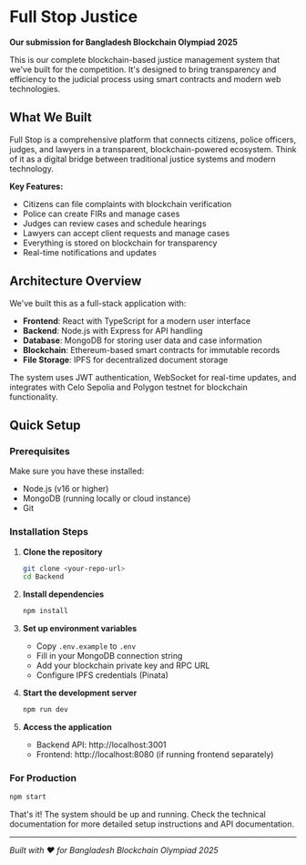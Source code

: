# Full Stop Justice

**Our submission for Bangladesh Blockchain Olympiad 2025**

This is our complete blockchain-based justice management system that we've built for the competition. It's designed to bring transparency and efficiency to the judicial process using smart contracts and modern web technologies.

## What We Built

Full Stop is a comprehensive platform that connects citizens, police officers, judges, and lawyers in a transparent, blockchain-powered ecosystem. Think of it as a digital bridge between traditional justice systems and modern technology.

**Key Features:**
- Citizens can file complaints with blockchain verification
- Police can create FIRs and manage cases
- Judges can review cases and schedule hearings
- Lawyers can accept client requests and manage cases
- Everything is stored on blockchain for transparency
- Real-time notifications and updates

## Architecture Overview

We've built this as a full-stack application with:
- **Frontend**: React with TypeScript for a modern user interface
- **Backend**: Node.js with Express for API handling
- **Database**: MongoDB for storing user data and case information
- **Blockchain**: Ethereum-based smart contracts for immutable records
- **File Storage**: IPFS for decentralized document storage

The system uses JWT authentication, WebSocket for real-time updates, and integrates with Celo Sepolia and Polygon testnet for blockchain functionality.

## Quick Setup

### Prerequisites
Make sure you have these installed:
- Node.js (v16 or higher)
- MongoDB (running locally or cloud instance)
- Git

### Installation Steps

1. **Clone the repository**
   ```bash
   git clone <your-repo-url>
   cd Backend
   ```

2. **Install dependencies**
   ```bash
   npm install
   ```

3. **Set up environment variables**
   - Copy `.env.example` to `.env`
   - Fill in your MongoDB connection string
   - Add your blockchain private key and RPC URL
   - Configure IPFS credentials (Pinata)

4. **Start the development server**
   ```bash
   npm run dev
   ```

5. **Access the application**
   - Backend API: http://localhost:3001
   - Frontend: http://localhost:8080 (if running frontend separately)

### For Production
```bash
npm start
```

That's it! The system should be up and running. Check the technical documentation for more detailed setup instructions and API documentation.

---

*Built with ❤️ for Bangladesh Blockchain Olympiad 2025*
